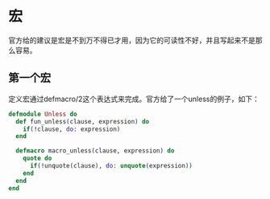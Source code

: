 # 宏

官方给的建议是宏是不到万不得已才用，因为它的可读性不好，并且写起来不是那么容易。

## 第一个宏
定义宏通过defmacro/2这个表达式来完成。官方给了一个unless的例子，如下：
```elixir
defmodule Unless do
  def fun_unless(clause, expression) do
    if(!clause, do: expression)
  end

  defmacro macro_unless(clause, expression) do
    quote do
      if(!unquote(clause), do: unquote(expression))
    end
  end
end
```
